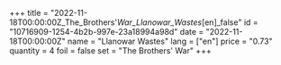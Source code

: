 +++
title = "2022-11-18T00:00:00Z_The_Brothers'_War_Llanowar_Wastes_[en]_false"
id = "10716909-1254-4b2b-997e-23a18994a98d"
date = "2022-11-18T00:00:00Z"
name = "Llanowar Wastes"
lang = ["en"]
price = "0.73"
quantity = 4
foil = false
set = "The Brothers' War"
+++
